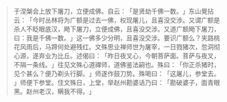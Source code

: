 > 于涅槃会上放下屠刀，立便成佛。自云：​「是贤劫千佛一数。​」东山覺拈云：​「今时丛林将为广额是过去一佛，权现屠儿，且喜没交涉。又谓广额是杀人不眨眼底汉，飏下屠刀，立便成佛，且喜没交涉。又道广额飏下屠刀，曰：我是千佛一数。​」这一佛多少分明，且喜没交涉。要识广额么？夹路桃花风雨后，马蹄何处避残红。文殊思业禅师世为屠宰，一日戮猪次，忽洞彻心源，遂弃业为比丘。述偈曰：​「昨日夜叉心，今朝菩萨面。菩萨与夜叉，不隔一条线。​」往见文殊心道禪师，道佛鉴法嗣也。殊曰：​「你正杀猪时，见个甚么？便乃剃头行脚。​」师遂作鼓刀势。殊喝曰：​「这屠儿，参堂去。​」师便下参堂。住文殊日，上堂，举赵州勘婆话乃曰：​「勘破婆子，面青眼黑。赵州老汉，瞒我不得。​」


